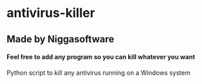 # antivirus-killer
## Made by Niggasoftware
#### Feel free to add any program so you can kill whatever you want

Python script to kill any antivirus running on a Windows system
